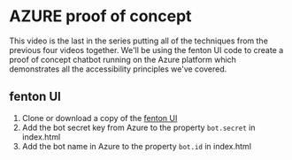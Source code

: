 # AZURE proof of concept
This video is the last in the series putting all of the techniques from the previous four videos together. We'll be using the fenton UI code to create a proof of concept chatbot running on the Azure platform which demonstrates all the accessibility principles we've covered.
## fenton UI
1. Clone or download a copy of the [fenton UI](https://github.com/canaxess/fenton)
2. Add the bot secret key from Azure to the property `bot.secret` in index.html 
3. Add the bot name in Azure to the property `bot.id` in index.html
